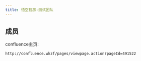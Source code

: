 ```yaml
---
title: 悟空找房-测试团队
---
```


## 成员
  confluence主页:
  
    http://confluence.wkzf/pages/viewpage.action?pageId=491522

 
